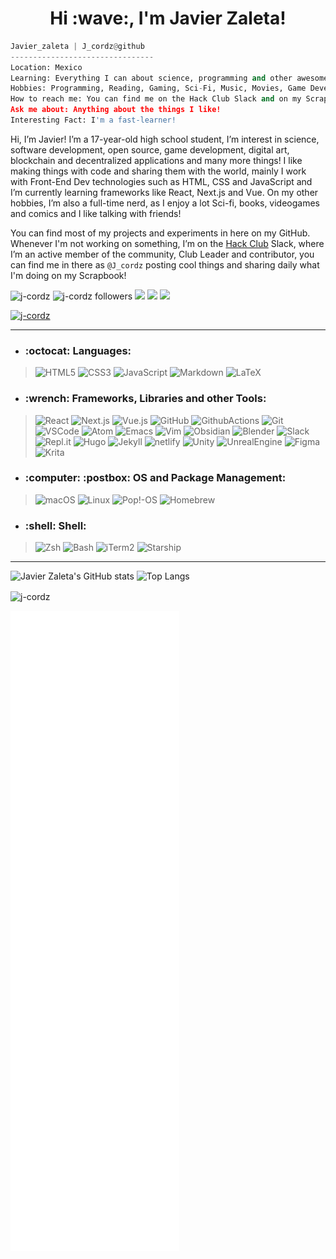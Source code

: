 <h1 align="center">Hi :wave:, I'm Javier Zaleta!</h1>

```python
Javier_zaleta | J_cordz@github
--------------------------------
Location: Mexico
Learning: Everything I can about science, programming and other awesome things!
Hobbies: Programming, Reading, Gaming, Sci-Fi, Music, Movies, Game Development, Digital Art.
How to reach me: You can find me on the Hack Club Slack and on my Scrapbook where I post daily what I'm doing!
Ask me about: Anything about the things I like!
Interesting Fact: I'm a fast-learner!
```

Hi, I’m Javier! I’m a 17-year-old high school student, I’m interest in science, software development, open source, game development, digital art, blockchain and decentralized applications and many more things!
I like making things with code and sharing them with the world, mainly I work with Front-End Dev technologies such as HTML, CSS and JavaScript and I’m currently learning frameworks like React, Next.js and Vue. On my other hobbies, I’m also a full-time nerd, as I enjoy a lot Sci-fi, books, videogames and comics and I like talking with friends!

You can find most of my projects and experiments in here on my GitHub. Whenever I'm not working on something, I’m on the [Hack Club](https://hackclub.com/) Slack, where I’m an active member of the community, Club Leader and contributor, you can find me in there as ```@J_cordz``` posting cool things and sharing daily what I'm doing on my Scrapbook! 

<p align="left"> 
<img src="https://komarev.com/ghpvc/?username=j-cordz&label=Profile%20views&color=DC143C&style=flat" alt="j-cordz" /> 
<img src="https://img.shields.io/github/followers/J-cordz?style=social" alt="j-cordz followers" />       
<a href="https://scrapbook.hackclub.com/J_cordz/"><img src="https://img.shields.io/badge/ ~/Javier Zaleta's Scrapbook-%23EC3750.svg?&style=flat&logo=hack-club&logoColor=white"></a> 
<a href="https://www.polywork.com/j_cordz"><img src="https://img.shields.io/badge/ ~/Javier Zaleta's Polywork-543DE0.svg?&style=flat&logo=polywork&logoColor=white"></a>
<a href="https://twitter.com/j_cordz"><img src="https://img.shields.io/badge/ ~/J__cordz-1DA1F2.svg?&style=flat&logo=twitter&logoColor=white"></a>       
</p>

<p align="left"> 
<a href="https://github.com/ryo-ma/github-profile-trophy"><img src="https://github-profile-trophy.vercel.app/?username=j-cordz&theme=monokai&margin-w=15" alt="j-cordz" /></a> 
</p>

----
- <h3 align="left">:octocat: Languages:</h3>

> ![HTML5](https://img.shields.io/badge/HTML5-E34F26.svg?&style=for-the-badge&logo=html5&logoColor=white)
> ![CSS3](https://img.shields.io/badge/CSS3-1572B6.svg?&style=for-the-badge&logo=css3&logoColor=white)
> ![JavaScript](https://img.shields.io/badge/JAVASCRIPT-F7DF1E.svg?&style=for-the-badge&logo=javascript&logoColor=323330)
> ![Markdown](https://img.shields.io/badge/Markdown-000000.svg?style=for-the-badge&logo=markdown&logoColor=white)
> ![LaTeX](https://img.shields.io/badge/LaTeX-008080.svg?style=for-the-badge&logo=latex&logoColor=white)

- <h3 align="left">:wrench: Frameworks, Libraries and other Tools:</h3>

> ![React](https://img.shields.io/badge/React-61DAFB.svg?style=for-the-badge&logo=react&logoColor=white)
> ![Next.js](https://img.shields.io/badge/Next.js-000000.svg?style=for-the-badge&logo=next.js&logoColor=white)
> ![Vue.js](https://img.shields.io/badge/Vue.js-4FC08D.svg?style=for-the-badge&logo=vue.js&logoColor=white)
> ![GitHub](https://img.shields.io/badge/GITHUB-121011.svg?&style=for-the-badge&logo=github&logoColor=white)
> ![GithubActions](https://img.shields.io/badge/GITHUB%20ACTIONS-121011.svg?&style=for-the-badge&logo=github-actions&logoColor=white)
> ![Git](https://img.shields.io/badge/GIT-F05032.svg?&style=for-the-badge&logo=git&logoColor=white)
> ![VSCode](https://img.shields.io/badge/vscode-007ACC.svg?style=for-the-badge&logo=visualstudiocode&logoColor=white)
> ![Atom](https://img.shields.io/badge/Atom-7CFC00.svg?style=for-the-badge&logo=atom&logoColor=black)
> ![Emacs](https://img.shields.io/badge/Emacs-7F5AB6.svg?style=for-the-badge&logo=gnuemacs&logoColor=white)
> ![Vim](https://img.shields.io/badge/Vim-019733.svg?style=for-the-badge&logo=vim&logoColor=white)
> ![Obsidian](https://img.shields.io/badge/Obsidian-483699.svg?style=for-the-badge&logo=obsidian&logoColor=white)
> ![Blender](https://img.shields.io/badge/blender-F5792A.svg?style=for-the-badge&logo=blender&logoColor=white)
> ![Slack](https://img.shields.io/badge/slack-4A154B.svg?style=for-the-badge&logo=slack&logoColor=white)
> ![Repl.it](https://img.shields.io/badge/Repl.it-667881.svg?style=for-the-badge&logo=replit&logoColor=black)
> ![Hugo](https://img.shields.io/badge/hugo-663399.svg?style=for-the-badge&logo=hugo&logoColor=white)
> ![Jekyll](https://img.shields.io/badge/Jekyll-CC0000.svg?style=for-the-badge&logo=jekyll&logoColor=white)
> ![netlify](https://img.shields.io/badge/netlify-00C7B7.svg?style=for-the-badge&logo=netlify&logoColor=black)
> ![Unity](https://img.shields.io/badge/Unity-000000.svg?style=for-the-badge&logo=unity&logoColor=white)
> ![UnrealEngine](https://img.shields.io/badge/Unreal%20Engine-0E1128.svg?style=for-the-badge&logo=unrealengine&logoColor=white)
> ![Figma](https://img.shields.io/badge/Figma-F24E1E.svg?style=for-the-badge&logo=figma&logoColor=black)
> ![Krita](https://img.shields.io/badge/krita-3BABFF.svg?style=for-the-badge&logo=krita&logoColor=white)

- <h3 align="left">:computer: :postbox: OS and Package Management:</h3>

> ![macOS](https://img.shields.io/badge/macOS-000000?style=for-the-badge&logo=macos&logoColor=white)
> ![Linux](https://img.shields.io/badge/LINUX-FCC624?style=for-the-badge&logo=linux&logoColor=black)
> ![Pop!-OS](https://img.shields.io/badge/Pop!_OS-48B9C7?style=for-the-badge&logo=popos&logoColor=white)
> ![Homebrew](https://img.shields.io/badge/Homebrew-FBB040.svg?style=for-the-badge&logo=homebrew&logoColor=black)

- <h3 align="left">:shell: Shell:</h3>

> ![Zsh](https://img.shields.io/badge/Zsh-4EAA25.svg?&style=for-the-badge&logo=gnubash&logoColor=white)
> ![Bash](https://img.shields.io/badge/Bash-4EAA25.svg?&style=for-the-badge&logo=gnubash&logoColor=white)
> ![iTerm2](https://img.shields.io/badge/iTerm2-000000.svg?&style=for-the-badge&logo=iTerm2&logoColor=white)
> ![Starship](https://img.shields.io/badge/starship-DD0B78.svg?&style=for-the-badge&logo=starship&logoColor=white)

----
![Javier Zaleta's GitHub stats](https://github-readme-stats.vercel.app/api?username=j-cordz&show_icons=true&count_private=true&include_all_commits=true&theme=tokyonight)
![Top Langs](https://github-readme-stats.vercel.app/api/top-langs/?username=j-cordz&layout=compact&theme=tokyonight)

<p><img align="center" src="https://github-readme-streak-stats.herokuapp.com/?user=j-cordz&theme=dark" alt="j-cordz" /></p>

![Metrics](github-metrics.svg)
